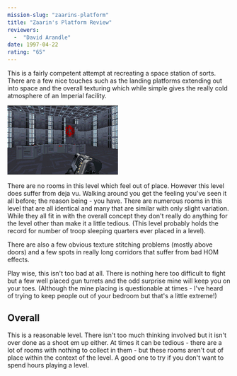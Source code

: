 ```yaml
---
mission-slug: "zaarins-platform"
title: "Zaarin's Platform Review"
reviewers: 
  -  "David Arandle"
date: 1997-04-22
rating: "65"
---
```


This is a fairly competent attempt at recreating a space station of sorts. There are a few nice touches such as the landing platforms extending out into space and the overall texturing which while simple gives the really cold atmosphere of an Imperial facility.

![Zaarin's Platform screenshot](./zaarin.png "You'll find this style of room repeated quite often.")

There are no rooms in this level which feel out of place. However this level does suffer from deja vu. Walking around you get the feeling you've seen it all before; the reason being - you have. There are numerous rooms in this level that are all identical and many that are similar with only slight variation. While they all fit in with the overall concept they don't really do anything for the level other than make it a little tedious. (This level probably holds the record for number of troop sleeping quarters ever placed in a level).

There are also a few obvious texture stitching problems (mostly above doors) and a few spots in really long corridors that suffer from bad HOM effects.

Play wise, this isn't too bad at all. There is nothing here too difficult to fight but a few well placed gun turrets and the odd surprise mine will keep you on your toes. (Although the mine placing is questionable at times - I've heard of trying to keep people out of your bedroom but that's a little extreme!)

## Overall

This is a reasonable level. There isn't too much thinking involved but it isn't over done as a shoot em up either. At times it can be tedious - there are a lot of rooms with nothing to collect in them - but these rooms aren't out of place within the context of the level. A good one to try if you don't want to spend hours playing a level.
